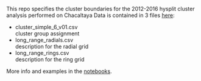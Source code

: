 <!--project name: hysplit_cluster_boundaries-->
<!--created by diego aliaga daliaga_at_chacaltaya.edu.bo-->
<!--date: 1/8/20-->

This repo specifies the cluster boundaries for the 2012-2016 hysplit cluster analysis performed on Chacaltaya
Data is contained in 3 files [here](./hysplit_cluster_boundaries/data):
- cluster_simple_6_v01.csv  
    cluster group assignment
- long_range_radials.csv  
    description for the radial grid
- long_range_rings.csv  
    description for the ring grid

More info and examples in the [notebooks](./hysplit_cluster_boundaries/notebooks).
